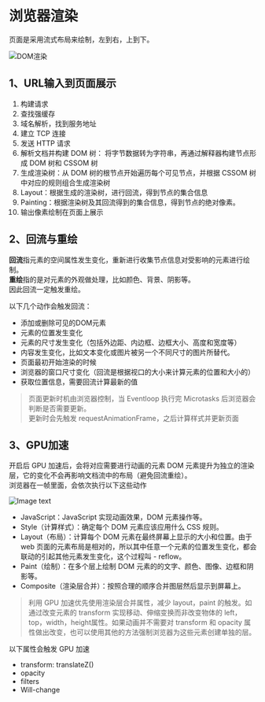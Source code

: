 # 浏览器渲染
页面是采用流式布局来绘制，左到右，上到下。

![DOM渲染](/浏览器/DOM渲染.webp)

## 1、URL输入到页面展示 

1. 构建请求
2. 查找强缓存
3. 域名解析，找到服务地址
4. 建立 TCP 连接
5. 发送 HTTP 请求
6. 解析文档并构建 DOM 树： 将字节数据转为字符串，再通过解释器构建节点形成 DOM 树和 CSSOM 树
7. 生成渲染树：从 DOM 树的根节点开始遍历每个可见节点，并根据 CSSOM 树中对应的规则组合生成渲染树
8. Layout：根据生成的渲染树，进行回流，得到节点的集合信息
9. Painting：根据渲染树及其回流得到的集合信息，得到节点的绝对像素。
10. 输出像素绘制在页面上展示

## 2、回流与重绘
**回流**指元素的空间属性发生变化，重新进行收集节点信息对受影响的元素进行绘制。  
**重绘**指的是对元素的外观做处理，比如颜色、背景、阴影等。  
因此回流一定触发重绘。

以下几个动作会触发回流：

- 添加或删除可见的DOM元素
- 元素的位置发生变化
- 元素的尺寸发生变化（包括外边距、内边框、边框大小、高度和宽度等）
- 内容发生变化，比如文本变化或图片被另一个不同尺寸的图片所替代。
- 页面最初开始渲染的时候
- 浏览器的窗口尺寸变化（回流是根据视口的大小来计算元素的位置和大小的）
- 获取位置信息，需要回流计算最新的值

> 页面更新时机由浏览器控制，当 Eventloop 执行完 Microtasks 后浏览器会判断是否需要更新。  
> 更新时会先触发 requestAnimationFrame，之后计算样式并更新页面

## 3、GPU加速
开启后 GPU 加速后，会将对应需要进行动画的元素 DOM 元素提升为独立的渲染层，它的变化不会再影响文档流中的布局（避免回流重绘）。  
浏览器在一帧里面，会依次执行以下这些动作  

![Image text](/浏览器/页面更新.png)  

- JavaScript：JavaScript 实现动画效果，DOM 元素操作等。
- Style（计算样式）：确定每个 DOM 元素应该应用什么 CSS 规则。
- Layout（布局）：计算每个 DOM 元素在最终屏幕上显示的大小和位置。由于 web 页面的元素布局是相对的，所以其中任意一个元素的位置发生变化，都会联动的引起其他元素发生变化，这个过程叫 - reflow。
- Paint（绘制）：在多个层上绘制 DOM 元素的的文字、颜色、图像、边框和阴影等。
- Composite（渲染层合并）：按照合理的顺序合并图层然后显示到屏幕上。

> 利用 GPU 加速优先使用渲染层合并属性，减少 layout，paint 的触发。如通过改变元素的 transform 实现移动、伸缩变换而非改变物体的 left，top，width，height属性。如果动画并不需要对 transform 和 opacity 属性做出改变，也可以使用其他的方法强制浏览器为这些元素创建单独的层。

以下属性会触发 GPU 加速
- transform: translateZ()
- opacity
- filters
- Will-change